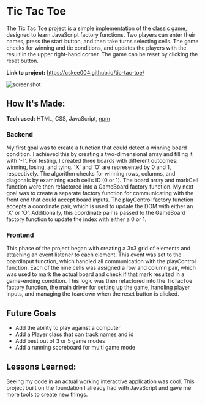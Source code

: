 # Tic Tac Toe

The Tic Tac Toe project is a simple implementation of the classic game, designed to learn JavaScript factory functions. Two players can enter their names, press the start button, and then take turns selecting cells. The game checks for winning and tie conditions, and updates the players with the result in the upper right-hand corner. The game can be reset by clicking the reset button.

**Link to project:** https://cskee004.github.io/tic-tac-toe/

![screenshot](tic-tac-toe/screenshot.jpeg)

## How It's Made:

**Tech used:** HTML, CSS, JavaScript, [npm](https://www.npmjs.com/)

### Backend
My first goal was to create a function that could detect a winning board condition. I achieved this by creating a two-dimensional array and filling it with '-1'. For testing, I created three boards with different outcomes: winning, losing, and tying. 'X' and 'O' are represented by 0 and 1, respectively. The algorithm checks for winning rows, columns, and diagonals by examining each cell’s ID (0 or 1). The board array and markCell function were then refactored into a GameBoard factory function. My next goal was to create a separate factory function for communicating with the front end that could accept board inputs. The playControl factory function accepts a coordinate pair, which is used to update the DOM with either an 'X' or 'O'. Additionally, this coordinate pair is passed to the GameBoard factory function to update the index with either a 0 or 1.

### Frontend
This phase of the project began with creating a 3x3 grid of elements and attaching an event listener to each element. This event was set to the boardInput function, which handled all communication with the playControl function. Each of the nine cells was assigned a row and column pair, which was used to mark the actual board and check if that mark resulted in a game-ending condition. This logic was then refactored into the TicTacToe factory function, the main driver for setting up the game, handling player inputs, and managing the teardown when the reset button is clicked.

## Future Goals

- Add the ability to play against a computer 
- Add a Player class that can track names and id
- Add best out of 3 or 5 game modes
- Add a running scoreboard for multi game mode

## Lessons Learned:

Seeing my code in an actual working interactive application was cool. This project built on the foundation I already had with JavaScript and gave me more tools to create new things.
